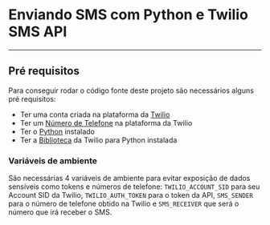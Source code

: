 # Enviando SMS com Python e Twilio SMS API 
---
## Pré requisitos

Para conseguir rodar o código fonte deste projeto são necessários alguns pré requisitos:
- Ter uma conta criada na plataforma da [Twilio](https://www.twilio.com/pt-br/)
- Ter um [Número de Telefone](https://www.twilio.com/pt-br/docs/phone-numbers) na plataforma da Twilio
- Ter o [Python](https://www.python.org/) instalado
- Ter a [Biblioteca](https://www.twilio.com/pt-br/docs/libraries/python) da Twilio para Python instalada

### Variáveis de ambiente
São necessárias 4 variáveis de ambiente para evitar exposição de dados sensíveis como tokens e números de telefone: `TWILIO_ACCOUNT_SID` para seu Account SID da Twilio, `TWILIO_AUTH_TOKEN` para o token da API, `SMS_SENDER` para o número de telefone obtido na Twilio e `SMS_RECEIVER` que será o número que irá receber o SMS.
